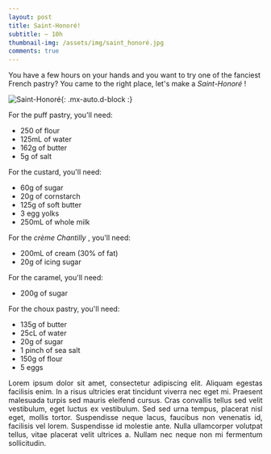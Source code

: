```yaml
---
layout: post
title: Saint-Honoré!
subtitle: ~ 10h
thumbnail-img: /assets/img/saint_honoré.jpg
comments: true
---
```


You have a few hours on your hands and you want to try one of the fanciest French pastry? You came to the right place, let's make a <i> Saint-Honoré </i>!

![Saint-Honoré](/assets/img/saint_honoré.jpg){: .mx-auto.d-block :}

For the puff pastry, you'll need:
- 250 of flour
- 125mL of water
- 162g of butter
- 5g of salt

For the custard, you'll need:

- 60g of sugar
- 20g of cornstarch
- 125g of soft butter
- 3 egg yolks
- 250mL of whole milk

For the <i> crème Chantilly </I>, you'll need:

- 200mL of cream (30% of fat)
- 20g of icing sugar

For the caramel, you'll need:

- 200g of sugar

For the choux pastry, you'll need:

- 135g of butter
- 25cL of water
- 20g of sugar
- 1 pinch of sea salt
- 150g of flour
- 5 eggs

<div style="text-align: justify"><p> Lorem ipsum dolor sit amet, consectetur adipiscing elit. Aliquam egestas facilisis enim. In a risus ultricies erat tincidunt viverra nec eget mi. Praesent malesuada turpis sed mauris eleifend cursus. Cras convallis tellus sed velit vestibulum, eget luctus ex vestibulum. Sed sed urna tempus, placerat nisl eget, mollis tortor. Suspendisse neque lacus, faucibus non venenatis id, facilisis vel lorem. Suspendisse id molestie ante. Nulla ullamcorper volutpat tellus, vitae placerat velit ultrices a. Nullam nec neque non mi fermentum sollicitudin. </p>
</div>